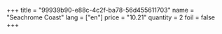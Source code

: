 +++
title = "99939b90-e88c-4c2f-ba78-56d455611703"
name = "Seachrome Coast"
lang = ["en"]
price = "10.21"
quantity = 2
foil = false
+++
